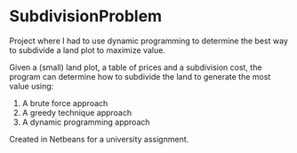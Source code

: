 # SubdivisionProblem
Project where I had to use dynamic programming to determine the best way to subdivide a land plot to maximize value.

Given a (small) land plot, a table of prices and a subdivision cost, the program can determine how to subdivide the land to generate the most value using:
1. A brute force approach
2. A greedy technique approach
3. A dynamic programming approach

Created in Netbeans for a university assignment.

